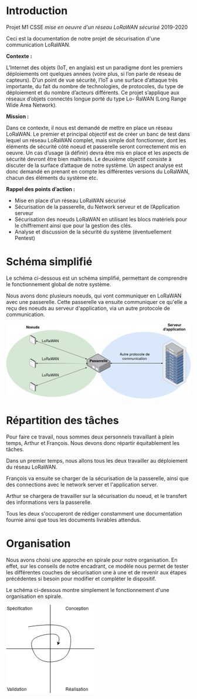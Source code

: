 Introduction
============

Projet M1 CSSE *mise en oeuvre d'un réseau LoRaWAN sécurisé* 2019-2020

Ceci est la documentation de notre projet de sécurisation d'une communication LoRaWAN.

**Contexte :**

L’Internet des objets (IoT, en anglais) est un paradigme dont les premiers déploiements ont quelques années (voire plus, si l’on parle de réseau de capteurs).
D’un point de vue sécurité, l’IoT a une surface d’attaque très importante, du fait du nombre de technologies, de protocoles, du type de déploiement et du nombre d’acteurs différents.
Ce projet s’applique aux réseaux d’objets connectés longue porté du type Lo-
RaWAN (Long Range Wide Area Network).

**Mission :**

Dans ce contexte, il nous est demandé de mettre en place un réseau LoRaWAN.
Le premier et principal objectif est de créer un banc de test dans lequel un réseau LoRaWAN complet, mais simple doit fonctionner, dont les éléments de sécurité côté noeud et passerelle seront correctement mis en oeuvre. Un cas d’usage (à définir) devra être mis en place et les aspects de sécurité devront être bien maîtrisés. Le deuxième objectif consiste à discuter de la surface d’attaque de notre système. 
Un aspect analyse est donc demandé en prenant en compte les différentes versions du LoRaWAN, chacun des éléments du système etc.

**Rappel des points d’action :**

- Mise en place d’un réseau LoRaWAN sécurisé
- Sécurisation de la passerelle, du Network serveur et de l’Application serveur
- Sécurisation des noeuds LoRaWAN en utilisant les blocs matériels pour le chiffrement ainsi que pour la gestion des clés.
- Analyse et discussion de la sécurité du système (éventuellement Pentest)


Schéma simplifié 
================

Le schéma ci-dessous est un schéma simplifié, permettant de comprendre le fonctionnement global de notre système.

Nous avons donc plusieurs noeuds, qui vont communiquer en LoRaWAN avec une passerelle. Cette passerelle va ensuite communiquer ce qu'elle a reçu des noeuds au serveur d'application, via un autre protocole de communication.

![fonctionnement_simple](../docs/schemas/Schema_LoRaWAN.png "Fonctionnement simple")



Répartition des tâches 
======================

Pour faire ce travail, nous sommes deux personnels travaillant à plein temps, Arthur et François.
Nous devons donc répartir équitablement les tâches.

Dans un premier temps, nous allons tous les deux travailler au déploiement du réseau LoRaWAN. 

François va ensuite se charger de la sécurisation de la passerelle, ainsi que des connections avec le network server et l'application server.

Arthur se chargera de travailler sur la sécurisation du noeud, et le transfert des informations vers la passerelle.

Tous les deux s'occuperont de rédiger constamment une documentation fournie ainsi que tous les documents livrables attendus.

Organisation
============

Nous avons choisi une approche en spirale pour notre organisation. En effet, sur les conseils de notre encadrant, ce modèle nous permet de tester les différentes couches de sécurisation une à une et de revenir aux étapes précédentes si besoin pour modifier et compléter le dispositif.

Le schéma ci-dessous montre simplement le fonctionnement d'une organisation en spirale.

![organisation_spirale](../docs/schemas/Schema_spirale.png "Organisation en spirale")